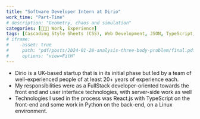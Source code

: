 ```yaml
---
title: "Software Developer Intern at Dirio"
work_time: "Part-Time"
# description: "Geometry, chaos and simulation"
categories: [🧑🏻‍💻 Work, Experience]
tags: [Cascading Style Sheets (CSS), Web Development, JSON, TypeScript, Git, React.js, JavaScript, Front-end Development]
# iframe:
#     asset: true
#     path: "pdf/posts/2024-01-28-analysis-three-body-problem/final.pdf"
#     options: "view=FitH"
---
```


* Dirio is a UK-based startup that is in its initial phase but led by a team of well-experienced people of at least 20+ years of experience each.
* My responsibilities were as a FullStack developer-oriented towards the front end and user interface technologies, with server-side work as well
* Technologies I used in the process was React.js with TypeScript on the front-end and some work in Python on the back-end, on a Linux environment.
